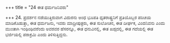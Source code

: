 +++
title = "24 ಈತ ಧರ್ಮಜನಿವರು"

+++
24. ಪ್ರದರ್ಶನ ನಡೆಯುತ್ತಿರುವಾಗ ವಿದುರನು ಅಂಧ ಭೂಪತಿ ಧೃತರಾಷ್ಟ್ರನಿಗೆ ಪ್ರತಿಯೊಬ್ಬರ ಪರಿಚಯ ಮಾಡಿಕೊಡುತ್ತಾ, ಈತ ಧರ್ಮಜನು, ಇವರು ಮಾದ್ರೀಪುತ್ರರು, ಈತ ಸುಲೋಚನ, ಈತ ದೀರ್ಘಕ, ವಿಂದನಿವನು ಎಂದು ಮುಂತಾಗಿ ಇಂಥಿಂಥಿವರೆಂದು ಅವರವರ ಹೆಸರನ್ನೂ, ಈತ ಧನುವಿನಲ್ಲಿ, ಈತ ಖಡ್ಗದಲ್ಲಿ, ಈತ ಗದೆಯಲ್ಲಿ ಈತ ಭರ್ಜಿಯಲ್ಲಿ ಪರಾಕ್ರಮಿ ಎಂದು ತಿಳಿಸುತ್ತಿದ್ದನು.